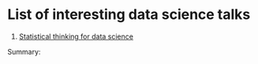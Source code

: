 # List of interesting data science talks

1. [Statistical thinking for data science](https://www.youtube.com/watch?v=TGGGDpb04Yc)

Summary: 
